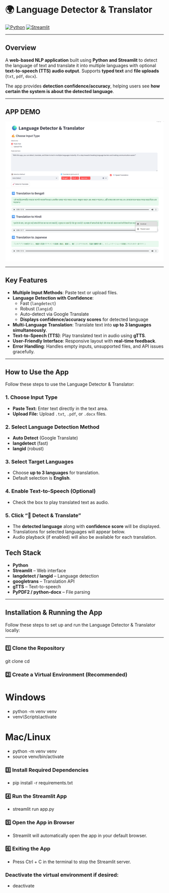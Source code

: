 # 🌍 Language Detector & Translator

[![Python](https://img.shields.io/badge/Python-3.10-blue.svg)](https://www.python.org/)
[![Streamlit](https://img.shields.io/badge/Streamlit-1.25.0-orange.svg)](https://streamlit.io/)

---

## **Overview**
A **web-based NLP application** built using **Python and Streamlit** to detect the language of text and translate it into multiple languages with optional **text-to-speech (TTS) audio output**. Supports **typed text** and **file uploads** (`txt`, `pdf`, `docx`).  

The app provides **detection confidence/accuracy**, helping users see **how certain the system is about the detected language**.

---


## **APP DEMO**

![App Screenshot](WebApp1.png)
![App Screenshot](WebApp2.png)


---

## **Key Features**
- **Multiple Input Methods**: Paste text or upload files.  
- **Language Detection with Confidence**:  
  - Fast (`langdetect`)  
  - Robust (`langid`)  
  - Auto-detect via Google Translate  
  - **Displays confidence/accuracy scores** for detected language  
- **Multi-Language Translation**: Translate text into **up to 3 languages simultaneously**.  
- **Text-to-Speech (TTS)**: Play translated text in audio using **gTTS**.  
- **User-Friendly Interface**: Responsive layout with **real-time feedback**.  
- **Error Handling**: Handles empty inputs, unsupported files, and API issues gracefully.

---
## How to Use the App

Follow these steps to use the Language Detector & Translator:

### **1. Choose Input Type**
- **Paste Text:** Enter text directly in the text area.  
- **Upload File:** Upload `.txt`, `.pdf`, or `.docx` files.

### **2. Select Language Detection Method**
- **Auto Detect** (Google Translate)  
- **langdetect** (fast)  
- **langid** (robust)

### **3. Select Target Languages**
- Choose **up to 3 languages** for translation.  
- Default selection is **English**.

### **4. Enable Text-to-Speech (Optional)**
- Check the box to play translated text as audio.

### **5. Click “🚀 Detect & Translate”**
- The **detected language** along with **confidence score** will be displayed.  
- Translations for selected languages will appear below.  
- Audio playback (if enabled) will also be available for each translation.

## **Tech Stack**
- **Python**  
- **Streamlit** – Web interface  
- **langdetect / langid** – Language detection  
- **googletrans** – Translation API  
- **gTTS** – Text-to-speech  
- **PyPDF2 / python-docx** – File parsing  

---

## Installation & Running the App

Follow these steps to set up and run the Language Detector & Translator locally:

---

### **1️⃣ Clone the Repository**

git clone <your-repo-url>
cd <repo-folder>


### **2️⃣ Create a Virtual Environment (Recommended)**
# Windows
- python -m venv venv
- venv\Scripts\activate

# Mac/Linux
- python -m venv venv
- source venv/bin/activate

### **3️⃣ Install Required Dependencies**
- pip install -r requirements.txt
### **4️⃣ Run the Streamlit App**
- streamlit run app.py

### **5️⃣ Open the App in Browser**

- Streamlit will automatically open the app in your default browser.

### **6️⃣ Exiting the App**

- Press Ctrl + C in the terminal to stop the Streamlit server.

### **Deactivate the virtual environment if desired:**

- deactivate
















